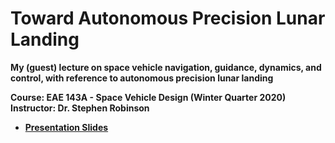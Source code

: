 # Toward Autonomous Precision Lunar Landing

__My (guest) lecture on space vehicle navigation, guidance, dynamics, and control, with reference to autonomous precision lunar landing__

__Course: EAE 143A - Space Vehicle Design (Winter Quarter 2020)__
__Instructor: Dr. Stephen Robinson__

- [__Presentation Slides__](https://docs.google.com/presentation/d/e/2PACX-1vTJj2PLMM8m3H5_cqL_hTKUmryes4L8NuMojqLXx_lXmnx3Y6bgP3cNHxm2K0sKRoDLbL0gBGXb7iwg/pub?start=false&loop=false&delayms=3000)
